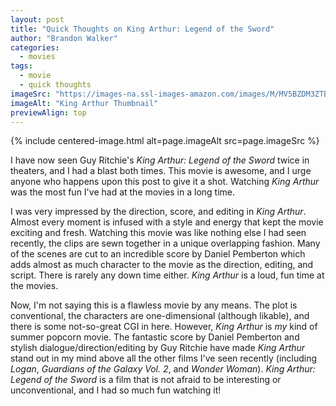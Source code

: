 ```yaml
---
layout: post
title: "Quick Thoughts on King Arthur: Legend of the Sword"
author: "Brandon Walker"
categories:
  - movies
tags:
  - movie
  - quick thoughts
imageSrc: "https://images-na.ssl-images-amazon.com/images/M/MV5BZDM3ZTBiZmUtNjI2NS00NjlkLWE4NzctOGU4Zjg1NDM0YzU0XkEyXkFqcGdeQXVyNzU1NTU2NjQ@._V1_.jpg"
imageAlt: "King Arthur Thumbnail"
previewAlign: top
---
```


{% include centered-image.html alt=page.imageAlt src=page.imageSrc %}

I have now seen Guy Ritchie's _King Arthur: Legend of the Sword_ twice in theaters, and I had a blast both times. This movie is awesome, and I urge anyone who happens upon this post to give it a shot. Watching _King Arthur_ was the most fun I've had at the movies in a long time.

I was very impressed by the direction, score, and editing in _King Arthur_. Almost every moment is infused with a style and energy that kept the movie exciting and fresh. Watching this movie was like nothing else I had seen recently, the clips are sewn together in a unique overlapping fashion. Many of the scenes are cut to an incredible score by Daniel Pemberton which adds almost as much character to the movie as the direction, editing, and script. There is rarely any down time either. _King Arthur_ is a loud, fun time at the movies.

Now, I'm not saying this is a flawless movie by any means. The plot is conventional, the characters are one-dimensional (although likable), and there is some not-so-great CGI in here. However, _King Arthur_ is _my_ kind of summer popcorn movie. The fantastic score by Daniel Pemberton and stylish dialogue/direction/editing by Guy Ritchie have made _King Arthur_ stand out in my mind above all the other films I've seen recently (including _Logan_, _Guardians of the Galaxy Vol. 2_, and _Wonder Woman_). _King Arthur: Legend of the Sword_ is a film that is not afraid to be interesting or unconventional, and I had so much fun watching it!
